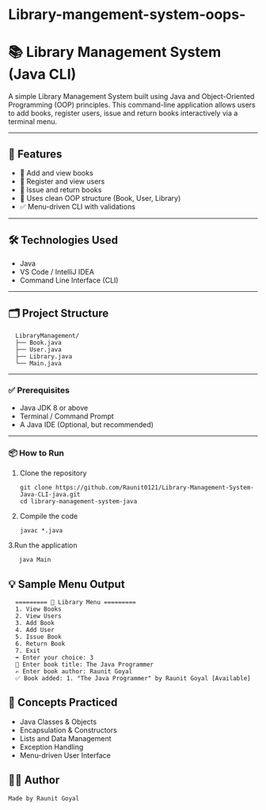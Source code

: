# Library-mangement-system-oops-
# 📚 Library Management System (Java CLI)

A simple Library Management System built using Java and Object-Oriented Programming (OOP) principles. This command-line application allows users to add books, register users, issue and return books interactively via a terminal menu.

---

## 🚀 Features

- 📖 Add and view books
- 🙋 Register and view users
- 🔄 Issue and return books
- 🧠 Uses clean OOP structure (Book, User, Library)
- ✅ Menu-driven CLI with validations

---

## 🛠 Technologies Used

- Java
- VS Code / IntelliJ IDEA
- Command Line Interface (CLI)

---

## 🗂 Project Structure

      LibraryManagement/
      ├── Book.java
      ├── User.java
      ├── Library.java
      └── Main.java
      

---

### ✅ Prerequisites

- Java JDK 8 or above
- Terminal / Command Prompt
- A Java IDE (Optional, but recommended)

---

### 📦 How to Run

1. Clone the repository

       git clone https://github.com/Raunit0121/Library-Management-System-Java-CLI-java.git
       cd library-management-system-java

2. Compile the code

       javac *.java

3.Run the application

       java Main


## 💡 Sample Menu Output

      ========= 📘 Library Menu =========
      1. View Books
      2. View Users
      3. Add Book
      4. Add User
      5. Issue Book
      6. Return Book
      7. Exit
      ➡ Enter your choice: 3
      📖 Enter book title: The Java Programmer
      ✍ Enter book author: Raunit Goyal
      ✅ Book added: 1. "The Java Programmer" by Raunit Goyal [Available]


  ## 🧠 Concepts Practiced
  
 - Java Classes & Objects
 - Encapsulation & Constructors
 - Lists and Data Management
 - Exception Handling
 - Menu-driven User Interface
    
  ## 🙋‍♂ Author
    Made by Raunit Goyal
